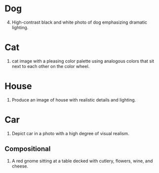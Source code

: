 # Dog

4. High-contrast black and white photo of dog emphasizing dramatic lighting.

# Cat

1. cat image with a pleasing color palette using analogous colors that sit next to each other on the color wheel.

# House 

1. Produce an image of house with realistic details and lighting.

# Car 

1. Depict car in a photo with a high degree of visual realism.

## Compositional

1. A red gnome sitting at a table decked with cutlery, flowers, wine, and cheese.